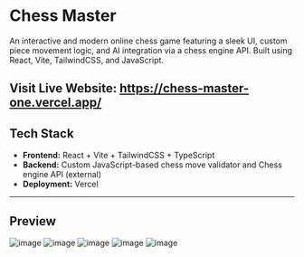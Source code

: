 # Chess Master

An interactive and modern online chess game featuring a sleek UI, custom piece movement logic, and AI integration via a chess engine API. Built using React, Vite, TailwindCSS, and JavaScript.

Visit Live Website: https://chess-master-one.vercel.app/
---

## Tech Stack

- **Frontend:** React + Vite + TailwindCSS + TypeScript
- **Backend:** Custom JavaScript-based chess move validator and Chess engine API (external)
- **Deployment:** Vercel

---

## Preview
![image](https://github.com/user-attachments/assets/f82ac40a-c3f6-47c6-b62f-01a1ed3aca73) ![image](https://github.com/user-attachments/assets/60d804ec-b127-496d-86c8-c9e1047b2f85) ![image](https://github.com/user-attachments/assets/22d36b24-da84-4396-a380-33aa9895413f) ![image](https://github.com/user-attachments/assets/feafca9a-3067-486b-89ce-bdaabf4b2f11) ![image](https://github.com/user-attachments/assets/2a0919e5-6a95-4b39-98dd-3f7a23d9de21)

